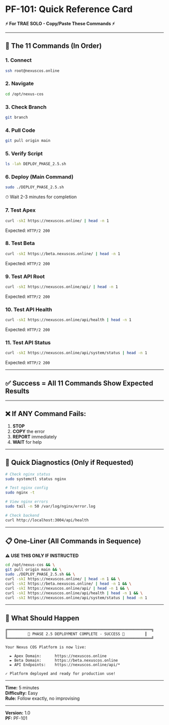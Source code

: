 # PF-101: Quick Reference Card

**⚡ For TRAE SOLO - Copy/Paste These Commands ⚡**

---

## 🚀 The 11 Commands (In Order)

### 1. Connect
```bash
ssh root@nexuscos.online
```

### 2. Navigate
```bash
cd /opt/nexus-cos
```

### 3. Check Branch
```bash
git branch
```

### 4. Pull Code
```bash
git pull origin main
```

### 5. Verify Script
```bash
ls -lah DEPLOY_PHASE_2.5.sh
```

### 6. Deploy (Main Command)
```bash
sudo ./DEPLOY_PHASE_2.5.sh
```
⏱ Wait 2-3 minutes for completion

### 7. Test Apex
```bash
curl -skI https://nexuscos.online/ | head -n 1
```
Expected: `HTTP/2 200`

### 8. Test Beta
```bash
curl -skI https://beta.nexuscos.online/ | head -n 1
```
Expected: `HTTP/2 200`

### 9. Test API Root
```bash
curl -skI https://nexuscos.online/api/ | head -n 1
```
Expected: `HTTP/2 200`

### 10. Test API Health
```bash
curl -skI https://nexuscos.online/api/health | head -n 1
```
Expected: `HTTP/2 200`

### 11. Test API Status
```bash
curl -skI https://nexuscos.online/api/system/status | head -n 1
```
Expected: `HTTP/2 200`

---

## ✅ Success = All 11 Commands Show Expected Results

---

## ❌ If ANY Command Fails:

1. **STOP**
2. **COPY** the error
3. **REPORT** immediately
4. **WAIT** for help

---

## 🔧 Quick Diagnostics (Only if Requested)

```bash
# Check nginx status
sudo systemctl status nginx

# Test nginx config
sudo nginx -t

# View nginx errors
sudo tail -n 50 /var/log/nginx/error.log

# Check backend
curl http://localhost:3004/api/health
```

---

## 📋 One-Liner (All Commands in Sequence)

**⚠️ USE THIS ONLY IF INSTRUCTED**

```bash
cd /opt/nexus-cos && \
git pull origin main && \
sudo ./DEPLOY_PHASE_2.5.sh && \
curl -skI https://nexuscos.online/ | head -n 1 && \
curl -skI https://beta.nexuscos.online/ | head -n 1 && \
curl -skI https://nexuscos.online/api/ | head -n 1 && \
curl -skI https://nexuscos.online/api/health | head -n 1 && \
curl -skI https://nexuscos.online/api/system/status | head -n 1
```

---

## 🎯 What Should Happen

```
╔════════════════════════════════════════════════════════════════╗
║         🎉 PHASE 2.5 DEPLOYMENT COMPLETE - SUCCESS 🎉         ║
╚════════════════════════════════════════════════════════════════╝

Your Nexus COS Platform is now live:

  ► Apex Domain:      https://nexuscos.online
  ► Beta Domain:      https://beta.nexuscos.online
  ► API Endpoints:    https://nexuscos.online/api/*

✓ Platform deployed and ready for production use!
```

---

**Time:** 5 minutes  
**Difficulty:** Easy  
**Rule:** Follow exactly, no improvising

---

**Version:** 1.0  
**PF:** PF-101
